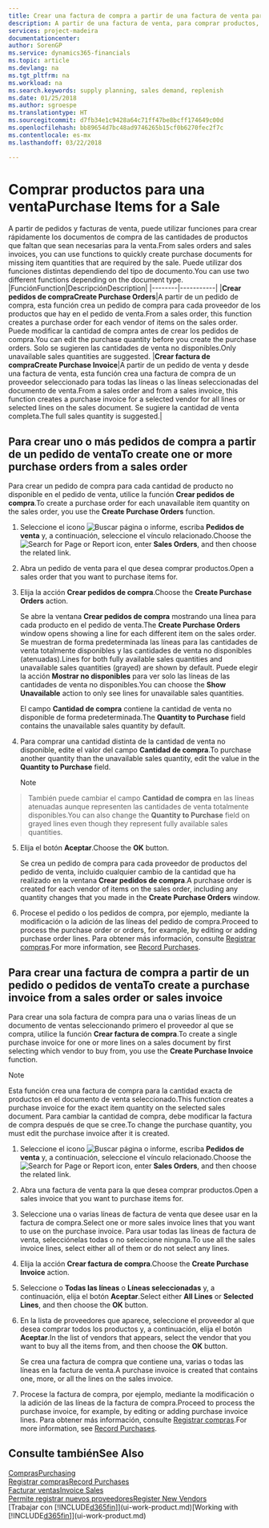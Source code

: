 ```yaml
---
title: Crear una factura de compra a partir de una factura de venta para comprar productos para una venta | Documentos de Microsoft
description: A partir de una factura de venta, para comprar productos, puede crear una factura de compra de un proveedor.
services: project-madeira
documentationcenter: 
author: SorenGP
ms.service: dynamics365-financials
ms.topic: article
ms.devlang: na
ms.tgt_pltfrm: na
ms.workload: na
ms.search.keywords: supply planning, sales demand, replenish
ms.date: 01/25/2018
ms.author: sgroespe
ms.translationtype: HT
ms.sourcegitcommit: d7fb34e1c9428a64c71ff47be8bcff174649c00d
ms.openlocfilehash: bb89654d7bc48ad9746265b15cf0b6270fec2f7c
ms.contentlocale: es-mx
ms.lasthandoff: 03/22/2018

---
```

# <a name="purchase-items-for-a-sale"></a><span data-ttu-id="1534e-103">Comprar productos para una venta</span><span class="sxs-lookup"><span data-stu-id="1534e-103">Purchase Items for a Sale</span></span>
<span data-ttu-id="1534e-104">A partir de pedidos y facturas de venta, puede utilizar funciones para crear rápidamente los documentos de compra de las cantidades de productos que faltan que sean necesarias para la venta.</span><span class="sxs-lookup"><span data-stu-id="1534e-104">From sales orders and sales invoices, you can use functions to quickly create purchase documents for missing item quantities that are required by the sale.</span></span> <span data-ttu-id="1534e-105">Puede utilizar dos funciones distintas dependiendo del tipo de documento.</span><span class="sxs-lookup"><span data-stu-id="1534e-105">You can use two different functions depending on the document type.</span></span>
|<span data-ttu-id="1534e-106">Función</span><span class="sxs-lookup"><span data-stu-id="1534e-106">Function</span></span>|<span data-ttu-id="1534e-107">Descripción</span><span class="sxs-lookup"><span data-stu-id="1534e-107">Description</span></span>|
|--------|-----------|
|<span data-ttu-id="1534e-108">**Crear pedidos de compra**</span><span class="sxs-lookup"><span data-stu-id="1534e-108">**Create Purchase Orders**</span></span>|<span data-ttu-id="1534e-109">A partir de un pedido de compra, esta función crea un pedido de compra para cada proveedor de los productos que hay en el pedido de venta.</span><span class="sxs-lookup"><span data-stu-id="1534e-109">From a sales order, this function creates a purchase order for each vendor of items on the sales order.</span></span> <span data-ttu-id="1534e-110">Puede modificar la cantidad de compra antes de crear los pedidos de compra.</span><span class="sxs-lookup"><span data-stu-id="1534e-110">You can edit the purchase quantity before you create the purchase orders.</span></span> <span data-ttu-id="1534e-111">Solo se sugieren las cantidades de venta no disponibles.</span><span class="sxs-lookup"><span data-stu-id="1534e-111">Only unavailable sales quantities are suggested.</span></span>
|<span data-ttu-id="1534e-112">**Crear factura de compra**</span><span class="sxs-lookup"><span data-stu-id="1534e-112">**Create Purchase Invoice**</span></span>|<span data-ttu-id="1534e-113">A partir de un pedido de venta y desde una factura de venta, esta función crea una factura de compra de un proveedor seleccionado para todas las líneas o las líneas seleccionadas del documento de venta.</span><span class="sxs-lookup"><span data-stu-id="1534e-113">From a sales order and from a sales invoice, this function creates a purchase invoice for a selected vendor for all lines or selected lines on the sales document.</span></span> <span data-ttu-id="1534e-114">Se sugiere la cantidad de venta completa.</span><span class="sxs-lookup"><span data-stu-id="1534e-114">The full sales quantity is suggested.</span></span>|

## <a name="to-create-one-or-more-purchase-orders-from-a-sales-order"></a><span data-ttu-id="1534e-115">Para crear uno o más pedidos de compra a partir de un pedido de venta</span><span class="sxs-lookup"><span data-stu-id="1534e-115">To create one or more purchase orders from a sales order</span></span>
<span data-ttu-id="1534e-116">Para crear un pedido de compra para cada cantidad de producto no disponible en el pedido de venta, utilice la función **Crear pedidos de compra**.</span><span class="sxs-lookup"><span data-stu-id="1534e-116">To create a purchase order for each unavailable item quantity on the sales order, you use the **Create Purchase Orders** function.</span></span>

1. <span data-ttu-id="1534e-117">Seleccione el icono ![Buscar página o informe](media/ui-search/search_small.png "icono Buscar página o informe"), escriba **Pedidos de venta** y, a continuación, seleccione el vínculo relacionado.</span><span class="sxs-lookup"><span data-stu-id="1534e-117">Choose the ![Search for Page or Report](media/ui-search/search_small.png "Search for Page or Report icon") icon, enter **Sales Orders**, and then choose the related link.</span></span>
2. <span data-ttu-id="1534e-118">Abra un pedido de venta para el que desea comprar productos.</span><span class="sxs-lookup"><span data-stu-id="1534e-118">Open a sales order that you want to purchase items for.</span></span>
3. <span data-ttu-id="1534e-119">Elija la acción **Crear pedidos de compra**.</span><span class="sxs-lookup"><span data-stu-id="1534e-119">Choose the **Create Purchase Orders** action.</span></span>

    <span data-ttu-id="1534e-120">Se abre la ventana **Crear pedidos de compra** mostrando una línea para cada producto en el pedido de venta.</span><span class="sxs-lookup"><span data-stu-id="1534e-120">The **Create Purchase Orders** window opens showing a line for each different item on the sales order.</span></span> <span data-ttu-id="1534e-121">Se muestran de forma predeterminada las líneas para las cantidades de venta totalmente disponibles y las cantidades de venta no disponibles (atenuadas).</span><span class="sxs-lookup"><span data-stu-id="1534e-121">Lines for both fully available sales quantities and unavailable sales quantities (grayed) are shown by default.</span></span> <span data-ttu-id="1534e-122">Puede elegir la acción **Mostrar no disponibles** para ver solo las líneas de las cantidades de venta no disponibles.</span><span class="sxs-lookup"><span data-stu-id="1534e-122">You can choose the **Show Unavailable** action to only see lines for unavailable sales quantities.</span></span>

    <span data-ttu-id="1534e-123">El campo **Cantidad de compra** contiene la cantidad de venta no disponible de forma predeterminada.</span><span class="sxs-lookup"><span data-stu-id="1534e-123">The **Quantity to Purchase** field contains the unavailable sales quantity by default.</span></span>
4. <span data-ttu-id="1534e-124">Para comprar una cantidad distinta de la cantidad de venta no disponible, edite el valor del campo **Cantidad de compra**.</span><span class="sxs-lookup"><span data-stu-id="1534e-124">To purchase another quantity than the unavailable sales quantity, edit the value in the **Quantity to Purchase** field.</span></span>

    > [!NOTE]  
>   <span data-ttu-id="1534e-125">También puede cambiar el campo **Cantidad de compra** en las líneas atenuadas aunque representen las cantidades de venta totalmente disponibles.</span><span class="sxs-lookup"><span data-stu-id="1534e-125">You can also change the **Quantity to Purchase** field on grayed lines even though they represent fully available sales quantities.</span></span>
5. <span data-ttu-id="1534e-126">Elija el botón **Aceptar**.</span><span class="sxs-lookup"><span data-stu-id="1534e-126">Choose the **OK** button.</span></span>

    <span data-ttu-id="1534e-127">Se crea un pedido de compra para cada proveedor de productos del pedido de venta, incluido cualquier cambio de la cantidad que ha realizado en la ventana **Crear pedidos de compra**.</span><span class="sxs-lookup"><span data-stu-id="1534e-127">A purchase order is created for each vendor of items on the sales order, including any quantity changes that you made in the **Create Purchase Orders** window.</span></span>
7. <span data-ttu-id="1534e-128">Procese el pedido o los pedidos de compra, por ejemplo, mediante la modificación o la adición de las líneas del pedido de compra.</span><span class="sxs-lookup"><span data-stu-id="1534e-128">Proceed to process the purchase order or orders, for example, by editing or adding purchase order lines.</span></span> <span data-ttu-id="1534e-129">Para obtener más información, consulte [Registrar compras](purchasing-how-record-purchases.md).</span><span class="sxs-lookup"><span data-stu-id="1534e-129">For more information, see [Record Purchases](purchasing-how-record-purchases.md).</span></span>


## <a name="to-create-a-purchase-invoice-from-a-sales-order-or-sales-invoice"></a><span data-ttu-id="1534e-130">Para crear una factura de compra a partir de un pedido o pedidos de venta</span><span class="sxs-lookup"><span data-stu-id="1534e-130">To create a purchase invoice from a sales order or sales invoice</span></span>
<span data-ttu-id="1534e-131">Para crear una sola factura de compra para una o varias líneas de un documento de ventas seleccionando primero el proveedor al que se compra, utilice la función **Crear factura de compra**.</span><span class="sxs-lookup"><span data-stu-id="1534e-131">To create a single purchase invoice for one or more lines on a sales document by first selecting which vendor to buy from, you use the **Create Purchase Invoice** function.</span></span>

> [!NOTE]  
>   <span data-ttu-id="1534e-132">Esta función crea una factura de compra para la cantidad exacta de productos en el documento de venta seleccionado.</span><span class="sxs-lookup"><span data-stu-id="1534e-132">This function creates a purchase invoice for the exact item quantity on the selected sales document.</span></span> <span data-ttu-id="1534e-133">Para cambiar la cantidad de compra, debe modificar la factura de compra después de que se cree.</span><span class="sxs-lookup"><span data-stu-id="1534e-133">To change the purchase quantity, you must edit the purchase invoice after it is created.</span></span>  

1. <span data-ttu-id="1534e-134">Seleccione el icono ![Buscar página o informe](media/ui-search/search_small.png "icono Buscar página o informe"), escriba **Pedidos de venta** y, a continuación, seleccione el vínculo relacionado.</span><span class="sxs-lookup"><span data-stu-id="1534e-134">Choose the ![Search for Page or Report](media/ui-search/search_small.png "Search for Page or Report icon") icon, enter **Sales Orders**, and then choose the related link.</span></span>
2. <span data-ttu-id="1534e-135">Abra una factura de venta para la que desea comprar productos.</span><span class="sxs-lookup"><span data-stu-id="1534e-135">Open a sales invoice that you want to purchase items for.</span></span>
3. <span data-ttu-id="1534e-136">Seleccione una o varias líneas de factura de venta que desee usar en la factura de compra.</span><span class="sxs-lookup"><span data-stu-id="1534e-136">Select one or more sales invoice lines that you want to use on the purchase invoice.</span></span> <span data-ttu-id="1534e-137">Para usar todas las líneas de factura de venta, selecciónelas todas o no seleccione ninguna.</span><span class="sxs-lookup"><span data-stu-id="1534e-137">To use all the sales invoice lines, select either all of them or do not select any lines.</span></span>
4. <span data-ttu-id="1534e-138">Elija la acción **Crear factura de compra**.</span><span class="sxs-lookup"><span data-stu-id="1534e-138">Choose the **Create Purchase Invoice** action.</span></span>
5. <span data-ttu-id="1534e-139">Seleccione o **Todas las líneas** o **Líneas seleccionadas** y, a continuación, elija el botón **Aceptar**.</span><span class="sxs-lookup"><span data-stu-id="1534e-139">Select either **All Lines** or **Selected Lines**, and then choose the **OK** button.</span></span>  
6. <span data-ttu-id="1534e-140">En la lista de proveedores que aparece, seleccione el proveedor al que desea comprar todos los productos y, a continuación, elija el botón **Aceptar**.</span><span class="sxs-lookup"><span data-stu-id="1534e-140">In the list of vendors that appears, select the vendor that you want to buy all the items from, and then choose the **OK** button.</span></span>

    <span data-ttu-id="1534e-141">Se crea una factura de compra que contiene una, varias o todas las líneas en la factura de venta.</span><span class="sxs-lookup"><span data-stu-id="1534e-141">A purchase invoice is created that contains one, more, or all the lines on the sales invoice.</span></span>
7. <span data-ttu-id="1534e-142">Procese la factura de compra, por ejemplo, mediante la modificación o la adición de las líneas de la factura de compra.</span><span class="sxs-lookup"><span data-stu-id="1534e-142">Proceed to process the purchase invoice, for example, by editing or adding purchase invoice lines.</span></span> <span data-ttu-id="1534e-143">Para obtener más información, consulte [Registrar compras](purchasing-how-record-purchases.md).</span><span class="sxs-lookup"><span data-stu-id="1534e-143">For more information, see [Record Purchases](purchasing-how-record-purchases.md).</span></span>

## <a name="see-also"></a><span data-ttu-id="1534e-144">Consulte también</span><span class="sxs-lookup"><span data-stu-id="1534e-144">See Also</span></span>
[<span data-ttu-id="1534e-145">Compras</span><span class="sxs-lookup"><span data-stu-id="1534e-145">Purchasing</span></span>](purchasing-manage-purchasing.md)  
[<span data-ttu-id="1534e-146">Registrar compras</span><span class="sxs-lookup"><span data-stu-id="1534e-146">Record Purchases</span></span>](purchasing-how-record-purchases.md)  
[<span data-ttu-id="1534e-147">Facturar ventas</span><span class="sxs-lookup"><span data-stu-id="1534e-147">Invoice Sales</span></span>](sales-how-invoice-sales.md)  
[<span data-ttu-id="1534e-148">Permite registrar nuevos proveedores</span><span class="sxs-lookup"><span data-stu-id="1534e-148">Register New Vendors</span></span>](purchasing-how-register-new-vendors.md)  
<span data-ttu-id="1534e-149">[Trabajar con [!INCLUDE[d365fin](includes/d365fin_md.md)]](ui-work-product.md)</span><span class="sxs-lookup"><span data-stu-id="1534e-149">[Working with [!INCLUDE[d365fin](includes/d365fin_md.md)]](ui-work-product.md)</span></span>

